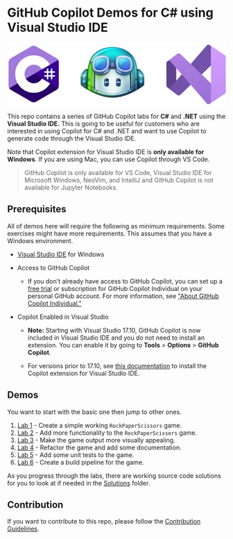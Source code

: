 # GitHub Copilot Demos for C# using Visual Studio IDE

![Microsoft Visual Studio ODE](./images/dotnet-vs-ghcp.png)

This repo contains a series of GitHub Copilot labs for **C#** and **.NET** using the **Visual Studio IDE.** This is going to be useful for customers who are interested in using Copilot for C# and .NET and want to use Copilot to generate code through the Visual Studio IDE.

Note that Copilot extension for Visual Studio IDE is **only available for Windows**. If you are using Mac, you can use Copilot through VS Code.

> GitHub Copilot is only available for VS Code, Visual Studio IDE for Microsoft Windows, NeoVim, and IntelliJ and GitHub Copilot is not available for Jupyter Notebooks.

## Prerequisites

All of demos here will require the following as minimum requirements. Some exercises might have more requirements. This assumes that you have a Windows environment.

- [Visual Studio IDE](https://visualstudio.microsoft.com/downloads/) for Windows

- Access to GitHub Copilot
  - If you don't already have access to GitHub Copilot, you can set up a [free trial](https://github.com/github-copilot/signup?ref_cta=Copilot+trial&ref_loc=quickstart+for+github+copilot&ref_page=docs) or subscription for GitHub Copilot Individual on your personal GitHub account. For more information, see ["About GitHub Copilot Individual."](https://docs.github.com/en/copilot/copilot-individual/about-github-copilot-individual)

- Copilot Enabled in Visual Studio
  
  - **Note:** Starting with Visual Studio 17.10, GitHub Copilot is now included in Visual Studio IDE and you do not need to install an extension. You can enable it by going to **Tools** > **Options** > **GitHub Copilot**.

  - For versions prior to 17.10, see [this documentation](../../CopilotExtensionVS/README.md) to install the Copilot extension for Visual Studio IDE.

## Demos

You want to start with the basic one then jump to other ones.

1. [Lab 1](./Labs/RPS-Lab-1/README.md) - Create a simple working `RockPaperScissors` game.
1. [Lab 2](./Labs/RPS-Lab-2/README.md) - Add more functionality to the `RockPaperScissors` game.
1. [Lab 3](./Labs/RPS-Lab-3/README.md) - Make the game output more visually appealing.
1. [Lab 4](./Labs/RPS-Lab-4/README.md) - Refactor the game and add some documentation.
1. [Lab 5](./Labs/RPS-Lab-5/README.md) - Add some unit tests to the game.
1. [Lab 6](./Labs/RPS-Lab-6/README.md) - Create a build pipeline for the game.

As you progress through the labs, there are working source code solutions for you to look at if needed in the [Solutions](./Solutions/) folder.

## Contribution

If you want to contribute to this repo, please follow the [Contribution Guidelines](CONTRIBUTING.md).
